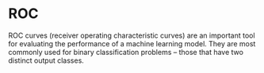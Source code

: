 # ROC
ROC curves (receiver operating characteristic curves) are an important tool for evaluating the performance of a machine learning model. 
They are most commonly used for binary classification problems – those that have two distinct output classes.
